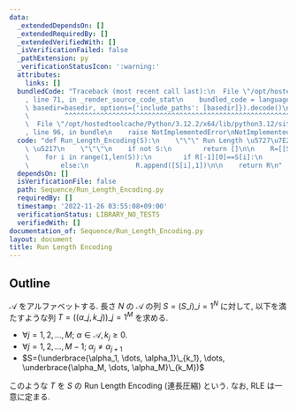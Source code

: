 ```yaml
---
data:
  _extendedDependsOn: []
  _extendedRequiredBy: []
  _extendedVerifiedWith: []
  _isVerificationFailed: false
  _pathExtension: py
  _verificationStatusIcon: ':warning:'
  attributes:
    links: []
  bundledCode: "Traceback (most recent call last):\n  File \"/opt/hostedtoolcache/Python/3.12.2/x64/lib/python3.12/site-packages/onlinejudge_verify/documentation/build.py\"\
    , line 71, in _render_source_code_stat\n    bundled_code = language.bundle(stat.path,\
    \ basedir=basedir, options={'include_paths': [basedir]}).decode()\n          \
    \         ^^^^^^^^^^^^^^^^^^^^^^^^^^^^^^^^^^^^^^^^^^^^^^^^^^^^^^^^^^^^^^^^^^^^^^^^^^^^^^^^^\n\
    \  File \"/opt/hostedtoolcache/Python/3.12.2/x64/lib/python3.12/site-packages/onlinejudge_verify/languages/python.py\"\
    , line 96, in bundle\n    raise NotImplementedError\nNotImplementedError\n"
  code: "def Run_Length_Encoding(S):\n    \"\"\" Run Length \u5727\u7E2E\n\n    S:\
    \ \u5217\n    \"\"\"\n    if not S:\n        return []\n\n    R=[[S[0],1]]\n\n\
    \    for i in range(1,len(S)):\n        if R[-1][0]==S[i]:\n            R[-1][1]+=1\n\
    \        else:\n            R.append([S[i],1])\n\n    return R\n"
  dependsOn: []
  isVerificationFile: false
  path: Sequence/Run_Length_Encoding.py
  requiredBy: []
  timestamp: '2022-11-26 03:55:08+09:00'
  verificationStatus: LIBRARY_NO_TESTS
  verifiedWith: []
documentation_of: Sequence/Run_Length_Encoding.py
layout: document
title: Run Length Encoding
---
```


## Outline

$\mathcal{A}$ をアルファベットする. 長さ $N$ の $\mathcal{A}$ の列 $S=(S\_i)\_{i=1}^N$ に対して, 以下を満たすような列 $T=((\alpha\_j, k\_j))\_{j=1}^M$ を求める.

* $\forall j=1,2, \dots, M;~\alpha \in \mathcal{A}, k_j \geq 0$.
* $\forall j=1,2, \dots, M-1;~\alpha_j \neq \alpha_{j+1}$
* $S=(\underbrace{\alpha_1, \dots, \alpha_1}\_{k_1}, \dots, \underbrace{\alpha_M, \dots, \alpha_M}\_{k_M})$

このような $T$ を $S$ の Run Length Encoding (連長圧縮) という. なお, RLE は一意に定まる.

